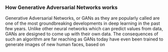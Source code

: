 ### How Generative Adversarial Networks works 

Generative Adversarial Networks, or GANs as they are popularly called are one of the most groundbreaking developments in deep
learning in the past few years. Unlike other neural networks which can predict values from data, GANs are designed to come up 
with their own data. The consequences of such an algorithm are far reaching as GANs today have even been trained to generate 
images of new human faces, based on 
